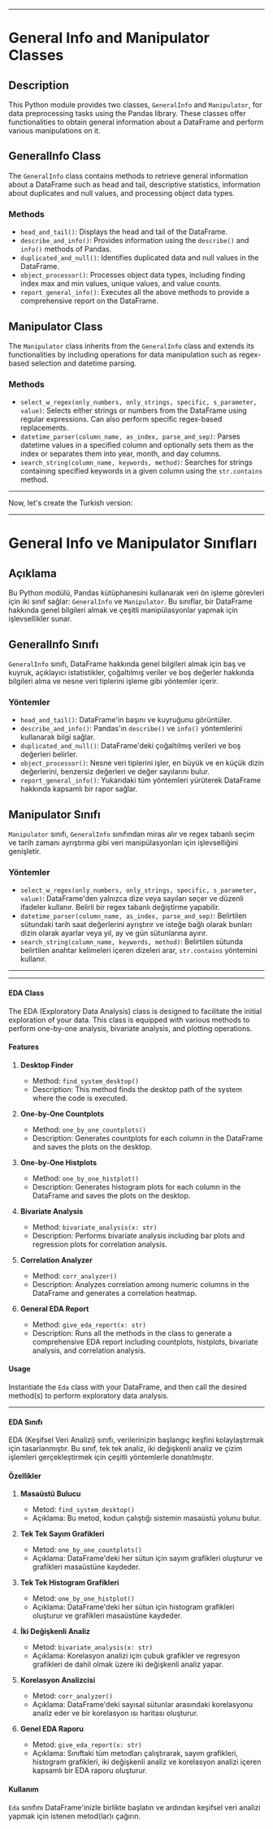 
---

# General Info and Manipulator Classes

## Description
This Python module provides two classes, `GeneralInfo` and `Manipulator`, for data preprocessing tasks using the Pandas library. These classes offer functionalities to obtain general information about a DataFrame and perform various manipulations on it.

## GeneralInfo Class
The `GeneralInfo` class contains methods to retrieve general information about a DataFrame such as head and tail, descriptive statistics, information about duplicates and null values, and processing object data types.

### Methods
- `head_and_tail()`: Displays the head and tail of the DataFrame.
- `describe_and_info()`: Provides information using the `describe()` and `info()` methods of Pandas.
- `duplicated_and_null()`: Identifies duplicated data and null values in the DataFrame.
- `object_processor()`: Processes object data types, including finding index max and min values, unique values, and value counts.
- `report_general_info()`: Executes all the above methods to provide a comprehensive report on the DataFrame.

## Manipulator Class
The `Manipulator` class inherits from the `GeneralInfo` class and extends its functionalities by including operations for data manipulation such as regex-based selection and datetime parsing.

### Methods
- `select_w_regex(only_numbers, only_strings, specific, s_parameter, value)`: Selects either strings or numbers from the DataFrame using regular expressions. Can also perform specific regex-based replacements.
- `datetime_parser(column_name, as_index, parse_and_sep)`: Parses datetime values in a specified column and optionally sets them as the index or separates them into year, month, and day columns.
- `search_string(column_name, keywords, method)`: Searches for strings containing specified keywords in a given column using the `str.contains` method.

---

Now, let's create the Turkish version:

---

# General Info ve Manipulator Sınıfları

## Açıklama
Bu Python modülü, Pandas kütüphanesini kullanarak veri ön işleme görevleri için iki sınıf sağlar: `GeneralInfo` ve `Manipulator`. Bu sınıflar, bir DataFrame hakkında genel bilgileri almak ve çeşitli manipülasyonlar yapmak için işlevsellikler sunar.

## GeneralInfo Sınıfı
`GeneralInfo` sınıfı, DataFrame hakkında genel bilgileri almak için baş ve kuyruk, açıklayıcı istatistikler, çoğaltılmış veriler ve boş değerler hakkında bilgileri alma ve nesne veri tiplerini işleme gibi yöntemler içerir.

### Yöntemler
- `head_and_tail()`: DataFrame'in başını ve kuyruğunu görüntüler.
- `describe_and_info()`: Pandas'ın `describe()` ve `info()` yöntemlerini kullanarak bilgi sağlar.
- `duplicated_and_null()`: DataFrame'deki çoğaltılmış verileri ve boş değerleri belirler.
- `object_processor()`: Nesne veri tiplerini işler, en büyük ve en küçük dizin değerlerini, benzersiz değerleri ve değer sayılarını bulur.
- `report_general_info()`: Yukarıdaki tüm yöntemleri yürüterek DataFrame hakkında kapsamlı bir rapor sağlar.

## Manipulator Sınıfı
`Manipulator` sınıfı, `GeneralInfo` sınıfından miras alır ve regex tabanlı seçim ve tarih zamanı ayrıştırma gibi veri manipülasyonları için işlevselliğini genişletir.

### Yöntemler
- `select_w_regex(only_numbers, only_strings, specific, s_parameter, value)`: DataFrame'den yalnızca dize veya sayıları seçer ve düzenli ifadeler kullanır. Belirli bir regex tabanlı değiştirme yapabilir.
- `datetime_parser(column_name, as_index, parse_and_sep)`: Belirtilen sütundaki tarih saat değerlerini ayrıştırır ve isteğe bağlı olarak bunları dizin olarak ayarlar veya yıl, ay ve gün sütunlarına ayırır.
- `search_string(column_name, keywords, method)`: Belirtilen sütunda belirtilen anahtar kelimeleri içeren dizeleri arar, `str.contains` yöntemini kullanır.

---


---


#### EDA Class

The EDA (Exploratory Data Analysis) class is designed to facilitate the initial exploration of your data. This class is equipped with various methods to perform one-by-one analysis, bivariate analysis, and plotting operations.

#### Features

1. **Desktop Finder**
   - Method: `find_system_desktop()`
   - Description: This method finds the desktop path of the system where the code is executed.

2. **One-by-One Countplots**
   - Method: `one_by_one_countplots()`
   - Description: Generates countplots for each column in the DataFrame and saves the plots on the desktop.

3. **One-by-One Histplots**
   - Method: `one_by_one_histplot()`
   - Description: Generates histogram plots for each column in the DataFrame and saves the plots on the desktop.

4. **Bivariate Analysis**
   - Method: `bivariate_analysis(x: str)`
   - Description: Performs bivariate analysis including bar plots and regression plots for correlation analysis.

5. **Correlation Analyzer**
   - Method: `corr_analyzer()`
   - Description: Analyzes correlation among numeric columns in the DataFrame and generates a correlation heatmap.

6. **General EDA Report**
   - Method: `give_eda_report(x: str)`
   - Description: Runs all the methods in the class to generate a comprehensive EDA report including countplots, histplots, bivariate analysis, and correlation analysis.

#### Usage

Instantiate the `Eda` class with your DataFrame, and then call the desired method(s) to perform exploratory data analysis.


------

#### EDA Sınıfı

EDA (Keşifsel Veri Analizi) sınıfı, verilerinizin başlangıç keşfini kolaylaştırmak için tasarlanmıştır. Bu sınıf, tek tek analiz, iki değişkenli analiz ve çizim işlemleri gerçekleştirmek için çeşitli yöntemlerle donatılmıştır.

#### Özellikler

1. **Masaüstü Bulucu**
   - Metod: `find_system_desktop()`
   - Açıklama: Bu metod, kodun çalıştığı sistemin masaüstü yolunu bulur.

2. **Tek Tek Sayım Grafikleri**
   - Metod: `one_by_one_countplots()`
   - Açıklama: DataFrame'deki her sütun için sayım grafikleri oluşturur ve grafikleri masaüstüne kaydeder.

3. **Tek Tek Histogram Grafikleri**
   - Metod: `one_by_one_histplot()`
   - Açıklama: DataFrame'deki her sütun için histogram grafikleri oluşturur ve grafikleri masaüstüne kaydeder.

4. **İki Değişkenli Analiz**
   - Metod: `bivariate_analysis(x: str)`
   - Açıklama: Korelasyon analizi için çubuk grafikler ve regresyon grafikleri de dahil olmak üzere iki değişkenli analiz yapar.

5. **Korelasyon Analizcisi**
   - Metod: `corr_analyzer()`
   - Açıklama: DataFrame'deki sayısal sütunlar arasındaki korelasyonu analiz eder ve bir korelasyon ısı haritası oluşturur.

6. **Genel EDA Raporu**
   - Metod: `give_eda_report(x: str)`
   - Açıklama: Sınıftaki tüm metodları çalıştırarak, sayım grafikleri, histogram grafikleri, iki değişkenli analiz ve korelasyon analizi içeren kapsamlı bir EDA raporu oluşturur.

#### Kullanım

`Eda` sınıfını DataFrame'inizle birlikte başlatın ve ardından keşifsel veri analizi yapmak için istenen metod(lar)ı çağırın.




